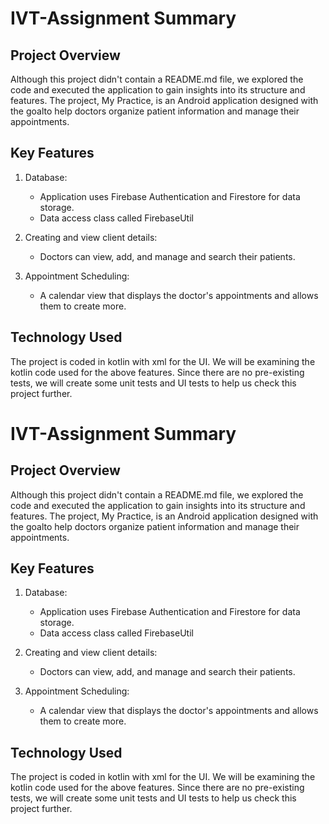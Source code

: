 # IVT-Assignment Summary

## Project Overview

Although this project didn't contain a README.md file, we explored the code and executed the application to gain insights into its structure and features. The project, My Practice, is an Android application designed with the goalto help doctors organize patient information and manage their appointments.


## Key Features
1. Database:
   - Application uses Firebase Authentication and Firestore for data storage. 
   - Data access class called FirebaseUtil

2. Creating and view client details:
   - Doctors can view, add, and manage and search their patients.

3. Appointment Scheduling:
   - A calendar view that displays the doctor's appointments and allows them to create more. 

## Technology Used
The project is coded in kotlin with xml for the UI. We will be examining the kotlin code used for the above features. Since there are no pre-existing tests, we will create some unit tests and UI tests to help us check this project further. 


# IVT-Assignment Summary

## Project Overview

Although this project didn't contain a README.md file, we explored the code and executed the application to gain insights into its structure and features. The project, My Practice, is an Android application designed with the goalto help doctors organize patient information and manage their appointments.


## Key Features
1. Database:
   - Application uses Firebase Authentication and Firestore for data storage. 
   - Data access class called FirebaseUtil

2. Creating and view client details:
   - Doctors can view, add, and manage and search their patients.

3. Appointment Scheduling:
   - A calendar view that displays the doctor's appointments and allows them to create more. 

## Technology Used
The project is coded in kotlin with xml for the UI. We will be examining the kotlin code used for the above features. Since there are no pre-existing tests, we will create some unit tests and UI tests to help us check this project further. 